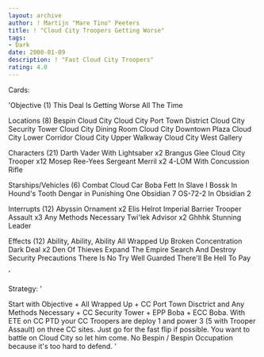 ```yaml
---
layout: archive
author: ! Martijn "Mare Tino" Peeters
title: ! "Cloud City Troopers Getting Worse"
tags:
- Dark
date: 2000-01-09
description: ! "Fast Cloud City Troopers"
rating: 4.0
---
```

Cards: 

'Objective (1)
This Deal Is Getting Worse All The Time

Locations (8)
Bespin Cloud City
Cloud City Port Town District
Cloud City Security Tower
Cloud City Dining Room
Cloud City Downtown Plaza
Cloud City Lower Corridor
Cloud City Upper Walkway
Cloud City West Gallery

Characters (21)
Darth Vader With Lightsaber x2
Brangus Glee
Cloud City Trooper x12
Mosep
Ree-Yees
Sergeant Merril x2
4-LOM With Concussion Rifle

Starships/Vehicles (6)
Combat Cloud Car
Boba Fett In Slave I
Bossk In Hound's Tooth
Dengar in Punishing One
Obsidian 7
OS-72-2 In Obsidian 2

Interrupts (12)
Abyssin Ornament x2
Elis Helrot
Imperial Barrier
Trooper Assault x3
Any Methods Necessary
Twi'lek Advisor x2
Ghhhk
Stunning Leader

Effects (12)
Ability, Ability, Ability
All Wrapped Up
Broken Concentration
Dark Deal x2
Den Of Thieves
Expand The Empire
Search And Destroy
Security Precautions
There Is No Try
Well Guarded
There'll Be Hell To Pay

'

Strategy: '

Start with Objective + All Wrapped Up + CC Port Town Disctrict and Any Methods Necessary + CC Security Tower + EPP Boba + ECC Boba.
With ETE on CC PTD your CC Troopers are deploy 1 and power 3 (5 with Trooper Assault) on three CC sites.
Just go for the fast flip if possible. You want to battle on Cloud City so let him come.
No Bespin / Bespin Occupation because it's too hard to defend.
'